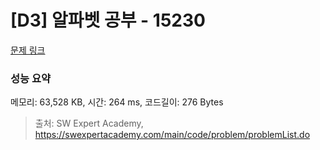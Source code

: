 # [D3] 알파벳 공부 - 15230 

[문제 링크](https://swexpertacademy.com/main/code/problem/problemDetail.do?contestProbId=AYLnMQT6vPADFATf) 

### 성능 요약

메모리: 63,528 KB, 시간: 264 ms, 코드길이: 276 Bytes



> 출처: SW Expert Academy, https://swexpertacademy.com/main/code/problem/problemList.do